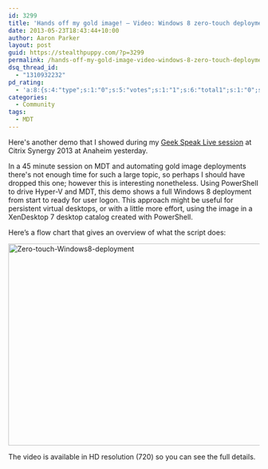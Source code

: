```yaml
---
id: 3299
title: 'Hands off my gold image! – Video: Windows 8 zero-touch deployment'
date: 2013-05-23T18:43:44+10:00
author: Aaron Parker
layout: post
guid: https://stealthpuppy.com/?p=3299
permalink: /hands-off-my-gold-image-video-windows-8-zero-touch-deployment/
dsq_thread_id:
  - "1310932232"
pd_rating:
  - 'a:8:{s:4:"type";s:1:"0";s:5:"votes";s:1:"1";s:6:"total1";s:1:"0";s:6:"total2";s:1:"0";s:6:"total3";s:1:"0";s:6:"total4";s:1:"0";s:6:"total5";s:1:"1";s:7:"average";s:6:"5.0000";}'
categories:
  - Community
tags:
  - MDT
---
```

Here's another demo that I showed during my [Geek Speak Live session](https://citrix.g2planet.com/synergylosangeles2013/public_session_view.php?agenda_session_id=274&conference=synergy) at Citrix Synergy 2013 at Anaheim yesterday.

In a 45 minute session on MDT and automating gold image deployments there's not enough time for such a large topic, so perhaps I should have dropped this one; however this is interesting nonetheless. Using PowerShell to drive Hyper-V and MDT, this demo shows a full Windows 8 deployment from start to ready for user logon. This approach might be useful for persistent virtual desktops, or with a little more effort, using the image in a XenDesktop 7 desktop catalog created with PowerShell.

Here’s a flow chart that gives an overview of what the script does:

[<img class="alignnone  wp-image-3312" alt="Zero-touch-Windows8-deployment" src="https://stealthpuppy.com/media/2013/05/Zero-touch-Windows8-deployment.png" width="720" height="405" srcset="https://stealthpuppy.com/media/2013/05/Zero-touch-Windows8-deployment.png 720w, https://stealthpuppy.com/media/2013/05/Zero-touch-Windows8-deployment-150x84.png 150w, https://stealthpuppy.com/media/2013/05/Zero-touch-Windows8-deployment-300x168.png 300w, https://stealthpuppy.com/media/2013/05/Zero-touch-Windows8-deployment-624x351.png 624w" sizes="(max-width: 720px) 100vw, 720px" />](https://stealthpuppy.com/media/2013/05/Zero-touch-Windows8-deployment.png)

The video is available in HD resolution (720) so you can see the full details.